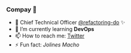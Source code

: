 ### Compay 🐄

<!--
**JeffreyArt1/jeffreyart1** is a ✨ _special_ ✨ repository because its `README.md` (this file) appears on your GitHub profile.

Here are some ideas to get you started:
- 👯 I’m looking to collaborate on ...
- 🤔 I’m looking for help with ...
- 💬 Ask me about ...
- 😄 Pronouns: ...
-->

- 🔭 Chief Technical Officer [@refactoring-do](https://github.com/refactoring-do) ✨
- 🌱 I’m currently learning **DevOps**
- 📫 How to reach me: [Twitter](https://twitter.com/JeffreyArt1)
- ⚡ Fun fact: _Jolines Macho_
